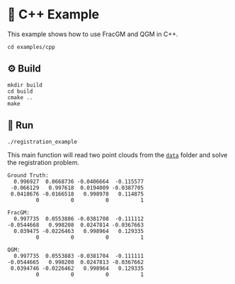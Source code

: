# :croissant: C++ Example 

This example shows how to use FracGM and QGM in C++.

```shell
cd examples/cpp
```

## :gear: Build

```shell
mkdir build
cd build
cmake .. 
make
```

## :checkered_flag: Run

```shell
./registration_example
```

This main function will read two point clouds from the [`data`](../data) folder and solve the registration problem.

```shell
Ground Truth:
  0.996927  0.0668736 -0.0406664  -0.115577
 -0.066129   0.997618  0.0194009 -0.0387705
 0.0418676 -0.0166518   0.998978   0.114875
         0          0          0          1

FracGM:
  0.997735  0.0553886 -0.0381708  -0.111112
-0.0544668   0.998208  0.0247814 -0.0367663
  0.039475 -0.0226463   0.998964   0.129335
         0          0          0          1

QGM:
  0.997735  0.0553883 -0.0381704  -0.111111
-0.0544665   0.998208  0.0247813 -0.0367662
 0.0394746 -0.0226462   0.998964   0.129335
         0          0          0          1

```